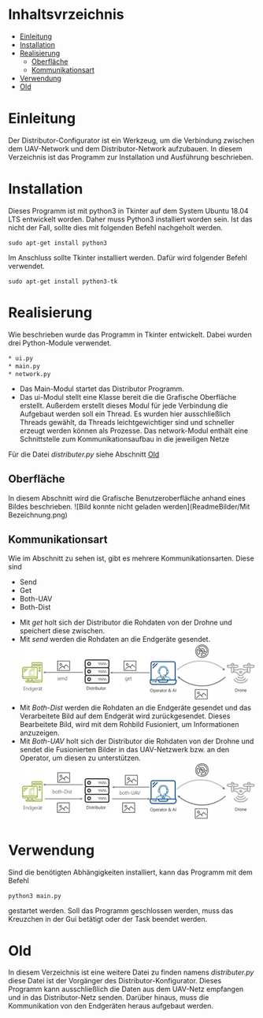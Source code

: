 # Inhaltsvrzeichnis
<!--ts-->
   * [Einleitung](#einleitung)
   * [Installation](#installation)
   * [Realisierung](#verwendung)
      * [Oberfläche](#oberfläche)
      * [Kommunikationsart](#kommunikationsart)
   * [Verwendung](#verwendung)
   * [Old](#old)
<!--te-->

# Einleitung
Der Distributor-Configurator ist ein Werkzeug, um die Verbindung zwischen dem UAV-Network und dem Distributor-Network aufzubauen. In diesem Verzeichnis ist das Programm zur Installation und Ausführung beschrieben.

# Installation
Dieses Programm ist mit python3 in Tkinter auf dem System Ubuntu 18.04 LTS entwickelt worden. Daher muss Python3 installiert worden sein. Ist das nicht der Fall, sollte dies mit folgenden Befehl nachgeholt werden.
```
sudo apt-get install python3
```
Im Anschluss sollte Tkinter installiert werden. Dafür wird folgender Befehl verwendet.
```
sudo apt-get install python3-tk
```
# Realisierung
Wie beschrieben wurde das Programm in Tkinter entwickelt. Dabei wurden drei Python-Module verwendet.
```
* ui.py
* main.py
* network.py
```
+ Das Main-Modul startet das Distributor Programm.
+ Das ui-Modul stellt eine Klasse bereit die die Grafische Oberfläche erstellt. Außerdem erstellt dieses Modul für jede Verbindung die Aufgebaut werden soll ein Thread. Es wurden hier ausschließlich Threads gewählt, da Threads leichtgewichtiger sind und schneller erzeugt werden können als Prozesse.
Das network-Modul enthält eine Schnittstelle zum Kommunikationsaufbau in die jeweiligen Netze

Für die Datei *distributer.py* siehe Abschnitt [Old](#old)
## Oberfläche
In diesem Abschnitt wird die Grafische Benutzeroberfläche anhand eines Bildes beschrieben.
![Bild konnte nicht geladen werden](ReadmeBilder/Mit Bezeichnung.png)
## Kommunikationsart
Wie im Abschnitt zu sehen ist, gibt es mehrere Kommunikationsarten. Diese sind
* Send
* Get
* Both-UAV
* Both-Dist

+ Mit *get* holt sich der Distributor die Rohdaten von der Drohne und speichert diese zwischen.
+ Mit *send* werden die Rohdaten an die Endgeräte gesendet.
![Bild konnte nicht geladen werden](ReadmeBilder/Send&get.png)
+ Mit *Both-Dist* werden die Rohdaten an die Endgeräte gesendet und das Verarbeitete Bild auf dem Endgerät wird zurückgesendet. Dieses Bearbeitete Bild, wird mit dem Rohbild Fusioniert, um Informationen anzuzeigen.
+ Mit *Both-UAV* holt sich der Distributor die Rohdaten von der Drohne und sendet die Fusionierten Bilder in das UAV-Netzwerk bzw. an den Operator, um diesen zu unterstützen.
![Bild konnte nicht geladen werden](ReadmeBilder/Both.png)
# Verwendung
Sind die benötigten Abhängigkeiten installiert, kann das Programm mit dem Befehl
````
python3 main.py
````
gestartet werden. Soll das Programm geschlossen werden, muss das Kreuzchen in der Gui betätigt oder der Task beendet werden.

# Old
In diesem Verzeichnis ist eine weitere Datei zu finden namens *distributer.py* diese Datei ist der Vorgänger des Distributor-Konfigurator. Dieses Programm kann ausschließlich die Daten aus dem UAV-Netz empfangen und in das Distributor-Netz senden. Darüber hinaus, muss die Kommunikation von den Endgeräten heraus aufgebaut werden.
